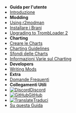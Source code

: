- **Guida per l'utente**
- [Introduzione](./)
- **Modding**
- [Using r2modman](installing-r2modman)
- [Installare i Brani](installing-songs)
- [Upgrading to TrombLoader 2](migrating-to-v2)
- **Charting**
- [Creare le Charts](creating-charts)
- [Charting Guidelines](charting-guidelines)
- [Sfondi delle Charts](chart-backgrounds)
- [Informazioni Varie sul Charting](misc-charting-info)
- **Developers**
- [Writing Mods](writing-mods)
- **Extra**
- [Domande Frequenti](faq)
- **Collegamenti Utili**
- [![Discord](https://icongr.am/simple/discord.svg?colored&size=16)Discord](https://discord.gg/KVzKRsbetJ)
- [![GitHub](https://icongr.am/simple/github.svg?color=808080&size=16)GitHub](https://github.com/tc-mods/TromboneChampModdingWiki)
- [![Translate](https://icongr.am/material/translate.svg?color=808080&size=16)Traduci](https://crowdin.com/project/trombone-champ-modding-wiki)
- [Su questa Guida](about)
